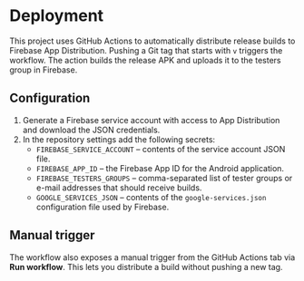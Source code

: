 # Deployment

This project uses GitHub Actions to automatically distribute release builds to Firebase App Distribution.
Pushing a Git tag that starts with `v` triggers the workflow. The action builds the release APK and uploads it to the testers group in Firebase.

## Configuration

1. Generate a Firebase service account with access to App Distribution and download the JSON credentials.
2. In the repository settings add the following secrets:
   - `FIREBASE_SERVICE_ACCOUNT` – contents of the service account JSON file.
   - `FIREBASE_APP_ID` – the Firebase App ID for the Android application.
   - `FIREBASE_TESTERS_GROUPS` – comma-separated list of tester groups or e-mail addresses that should receive builds.
   - `GOOGLE_SERVICES_JSON` – contents of the `google-services.json` configuration file used by Firebase.

## Manual trigger

The workflow also exposes a manual trigger from the GitHub Actions tab via **Run workflow**. This lets you distribute a build without pushing a new tag.
